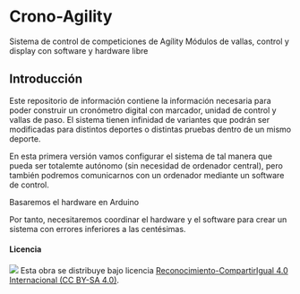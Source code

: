 # Crono-Agility
Sistema de control de competiciones de Agílity
Módulos de vallas, control y display
con software y hardware libre

## Introducción

Este repositorio de información contiene la información necesaria para poder construir un cronómetro digital con marcador, unidad de control y vallas de paso. El sistema tienen infinidad de variantes que podrán ser modificadas para distintos deportes o distintas pruebas dentro de un mismo deporte.

En esta primera versión vamos configurar el sistema de tal manera que pueda ser totalemte autónomo (sin necesidad de ordenador central), pero también podremos comunicarnos con un ordenador mediante un software de control.

Basaremos el hardware en Arduino

Por tanto, necesitaremos coordinar el hardware y el software para crear un sistema con errores inferiores a las centésimas. 

#### Licencia

<img src="http://i.creativecommons.org/l/by-sa/4.0/88x31.png" /> Esta obra se distribuye bajo licencia [Reconocimiento-CompartirIgual 4.0 Internacional (CC BY-SA 4.0)](https://creativecommons.org/licenses/by-sa/4.0/deed.es_ES).

